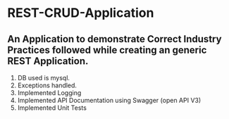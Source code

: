 # REST-CRUD-Application

## An Application to demonstrate Correct Industry Practices followed while creating an generic REST Application. 
1. DB used is mysql.
2. Exceptions handled.
3. Implemented Logging
4. Implemented API Documentation using Swagger (open API V3)
5. Implemented Unit Tests
